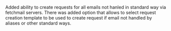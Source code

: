 Added ability to create requests for all emails not hanled
in standard way via fetchmail servers.
There was added option that allows to select request creation template
to be used to create request if email not handled by aliases or
other standard ways.
